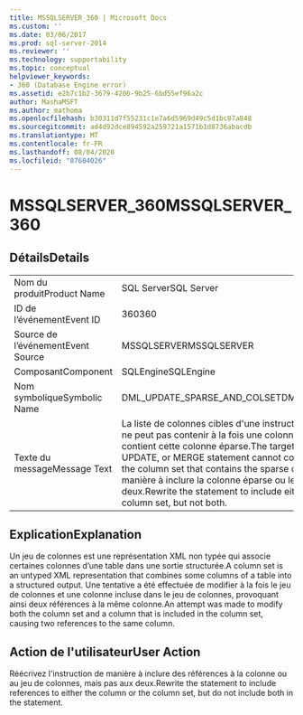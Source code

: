 ```yaml
---
title: MSSQLSERVER_360 | Microsoft Docs
ms.custom: ''
ms.date: 03/06/2017
ms.prod: sql-server-2014
ms.reviewer: ''
ms.technology: supportability
ms.topic: conceptual
helpviewer_keywords:
- 360 (Database Engine error)
ms.assetid: e2b7c1b2-3679-4206-9b25-6bd55ef96a2c
author: MashaMSFT
ms.author: mathoma
ms.openlocfilehash: b30311d7f55231c1e7a6d5969d49c5d1bc07a848
ms.sourcegitcommit: ad4d92dce894592a259721a1571b1d8736abacdb
ms.translationtype: MT
ms.contentlocale: fr-FR
ms.lasthandoff: 08/04/2020
ms.locfileid: "87604026"
---
```

# <a name="mssqlserver_360"></a><span data-ttu-id="53b2a-102">MSSQLSERVER_360</span><span class="sxs-lookup"><span data-stu-id="53b2a-102">MSSQLSERVER_360</span></span>
    
## <a name="details"></a><span data-ttu-id="53b2a-103">Détails</span><span class="sxs-lookup"><span data-stu-id="53b2a-103">Details</span></span>  
  
|||  
|-|-|  
|<span data-ttu-id="53b2a-104">Nom du produit</span><span class="sxs-lookup"><span data-stu-id="53b2a-104">Product Name</span></span>|<span data-ttu-id="53b2a-105">SQL Server</span><span class="sxs-lookup"><span data-stu-id="53b2a-105">SQL Server</span></span>|  
|<span data-ttu-id="53b2a-106">ID de l’événement</span><span class="sxs-lookup"><span data-stu-id="53b2a-106">Event ID</span></span>|<span data-ttu-id="53b2a-107">360</span><span class="sxs-lookup"><span data-stu-id="53b2a-107">360</span></span>|  
|<span data-ttu-id="53b2a-108">Source de l’événement</span><span class="sxs-lookup"><span data-stu-id="53b2a-108">Event Source</span></span>|<span data-ttu-id="53b2a-109">MSSQLSERVER</span><span class="sxs-lookup"><span data-stu-id="53b2a-109">MSSQLSERVER</span></span>|  
|<span data-ttu-id="53b2a-110">Composant</span><span class="sxs-lookup"><span data-stu-id="53b2a-110">Component</span></span>|<span data-ttu-id="53b2a-111">SQLEngine</span><span class="sxs-lookup"><span data-stu-id="53b2a-111">SQLEngine</span></span>|  
|<span data-ttu-id="53b2a-112">Nom symbolique</span><span class="sxs-lookup"><span data-stu-id="53b2a-112">Symbolic Name</span></span>|<span data-ttu-id="53b2a-113">DML_UPDATE_SPARSE_AND_COLSET</span><span class="sxs-lookup"><span data-stu-id="53b2a-113">DML_UPDATE_SPARSE_AND_COLSET</span></span>|  
|<span data-ttu-id="53b2a-114">Texte du message</span><span class="sxs-lookup"><span data-stu-id="53b2a-114">Message Text</span></span>|<span data-ttu-id="53b2a-115">La liste de colonnes cibles d'une instruction INSERT, UPDATE ou MERGE ne peut pas contenir à la fois une colonne éparse et le jeu de colonnes qui contient cette colonne éparse.</span><span class="sxs-lookup"><span data-stu-id="53b2a-115">The target column list of an INSERT, UPDATE, or MERGE statement cannot contain both a sparse column and the column set that contains the sparse column.</span></span> <span data-ttu-id="53b2a-116">Réécrivez l'instruction de manière à inclure la colonne éparse ou le jeu de colonnes, mais pas les deux.</span><span class="sxs-lookup"><span data-stu-id="53b2a-116">Rewrite the statement to include either the sparse column or the column set, but not both.</span></span>|  
  
## <a name="explanation"></a><span data-ttu-id="53b2a-117">Explication</span><span class="sxs-lookup"><span data-stu-id="53b2a-117">Explanation</span></span>  
 <span data-ttu-id="53b2a-118">Un jeu de colonnes est une représentation XML non typée qui associe certaines colonnes d’une table dans une sortie structurée.</span><span class="sxs-lookup"><span data-stu-id="53b2a-118">A column set is an untyped XML representation that combines some columns of a table into a structured output.</span></span> <span data-ttu-id="53b2a-119">Une tentative a été effectuée de modifier à la fois le jeu de colonnes et une colonne incluse dans le jeu de colonnes, provoquant ainsi deux références à la même colonne.</span><span class="sxs-lookup"><span data-stu-id="53b2a-119">An attempt was made to modify both the column set and a column that is included in the column set, causing two references to the same column.</span></span>  
  
## <a name="user-action"></a><span data-ttu-id="53b2a-120">Action de l'utilisateur</span><span class="sxs-lookup"><span data-stu-id="53b2a-120">User Action</span></span>  
 <span data-ttu-id="53b2a-121">Réécrivez l'instruction de manière à inclure des références à la colonne ou au jeu de colonnes, mais pas aux deux.</span><span class="sxs-lookup"><span data-stu-id="53b2a-121">Rewrite the statement to include references to either the column or the column set, but do not include both in the statement.</span></span>  
  
  
